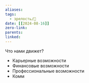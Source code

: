 ```yaml
---
aliases: 
tags:
  - зрелость/🌱
date: [[2024-08-16]]
zero-link: 
parents: 
linked:
---
```

Что нами движет?
- Карьерные возможности
- Финансовые возможности
- Профессиональные возможности
- Комм